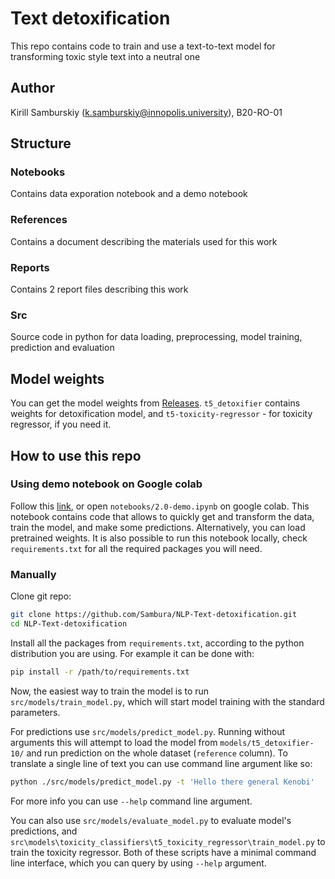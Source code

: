 # Text detoxification 

This repo contains code to train and use a text-to-text model for transforming toxic style text into a neutral one

## Author
Kirill Samburskiy (k.samburskiy@innopolis.university), B20-RO-01

## Structure
### Notebooks
Contains data exporation notebook and a demo notebook

### References
Contains a document describing the materials used for this work

### Reports
Contains 2 report files describing this work

### Src
Source code in python for data loading, preprocessing, model training, prediction and evaluation

## Model weights
You can get the model weights from [Releases](https://github.com/Sambura/NLP-Text-detoxification/releases). `t5_detoxifier` contains weights for detoxification model, and `t5-toxicity-regressor` - for toxicity regressor, if you need it.

## How to use this repo

### Using demo notebook on Google colab
Follow this [link](https://colab.research.google.com/github/Sambura/NLP-Text-detoxification/blob/main/notebooks/2.0-demo.ipynb), or open `notebooks/2.0-demo.ipynb` on google colab. This notebook contains code that allows to quickly get and transform the data, train the model, and make some predictions. Alternatively, you can load pretrained weights. It is also possible to run this notebook locally, check `requirements.txt` for all the required packages you will need.

### Manually
Clone git repo:
```bash
git clone https://github.com/Sambura/NLP-Text-detoxification.git
cd NLP-Text-detoxification
```
Install all the packages from `requirements.txt`, according to the python distribution you are using. For example it can be done with:
```bash
pip install -r /path/to/requirements.txt
```

Now, the easiest way to train the model is to run `src/models/train_model.py`, which will start model training with the standard parameters.

For predictions use `src/models/predict_model.py`. Running without arguments this will attempt to load the model from `models/t5_detoxifier-10/` and run prediction on the whole dataset (`reference` column). To translate a single line of text you can use command line argument like so:

```bash
python ./src/models/predict_model.py -t 'Hello there general Kenobi'
```
For more info you can use `--help` command line argument.

You can also use `src/models/evaluate_model.py` to evaluate model's predictions, and `src\models\toxicity_classifiers\t5_toxicity_regressor\train_model.py` to train the toxicity regressor. Both of these scripts have a minimal command line interface, which you can query by using `--help` argument.
